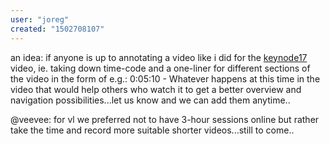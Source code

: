 ```yaml
---
user: "joreg"
created: "1502708107"
---
```


an idea: if anyone is up to annotating a video like i did for the [keynode17](https://www.youtube.com/watch?v=BKHbEWaHjcw&t) video, ie. taking down time-code and a one-liner for different sections of the video in the form of e.g.:
 0:05:10 - Whatever happens at this time in the video
that would help others who watch it to get a better overview and navigation possibilities...let us know and we can add them anytime..

@veevee: for vl we preferred not to have 3-hour sessions online but rather take the time and record more suitable shorter videos...still to come..
